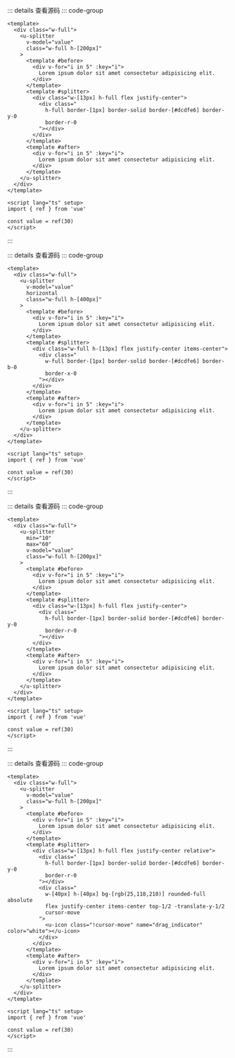 <!-- import -->
<script setup>
import Basic from '../examples/splitter/01.basic.vue'
import Horizontal from '../examples/splitter/02.horizontal.vue'
import Range from '../examples/splitter/03.range.vue'
import Separator from '../examples/splitter/04.separator.vue'
</script>
<!-- import -->

<!-- component -->
<Basic></Basic>
::: details 查看源码
::: code-group
```vue [template]
<template>
  <div class="w-full">
    <u-splitter 
      v-model="value" 
      class="w-full h-[200px]"
    >
      <template #before>
        <div v-for="i in 5" :key="i">
          Lorem ipsum dolor sit amet consectetur adipisicing elit.
        </div>
      </template>
      <template #splitter>
        <div class="w-[13px] h-full flex justify-center">
          <div class="
            h-full border-[1px] border-solid border-[#dcdfe6] border-y-0 
            border-r-0
          "></div>
        </div>
      </template>
      <template #after>
        <div v-for="i in 5" :key="i">
          Lorem ipsum dolor sit amet consectetur adipisicing elit.
        </div>
      </template>
    </u-splitter>
  </div>
</template>
```

```vue [script]
<script lang="ts" setup>
import { ref } from 'vue'

const value = ref(30)
</script>
```

:::
<!-- component -->

<!-- component -->
<Horizontal></Horizontal>
::: details 查看源码
::: code-group
```vue [template]
<template>
  <div class="w-full">
    <u-splitter 
      v-model="value" 
      horizontal 
      class="w-full h-[400px]"
    >
      <template #before>
        <div v-for="i in 5" :key="i">
          Lorem ipsum dolor sit amet consectetur adipisicing elit.
        </div>
      </template>
      <template #splitter>
        <div class="w-full h-[13px] flex justify-center items-center">
          <div class="
            w-full border-[1px] border-solid border-[#dcdfe6] border-b-0 
            border-x-0
          "></div>
        </div>
      </template>
      <template #after>
        <div v-for="i in 5" :key="i">
          Lorem ipsum dolor sit amet consectetur adipisicing elit.
        </div>
      </template>
    </u-splitter>
  </div>
</template>
```

```vue [script]
<script lang="ts" setup>
import { ref } from 'vue'

const value = ref(30)
</script>
```

:::
<!-- component -->

<!-- component -->
<Range></Range>
::: details 查看源码
::: code-group
```vue [template]
<template>
  <div class="w-full">
    <u-splitter 
      min="10"
      max="60"
      v-model="value" 
      class="w-full h-[200px]"
    >
      <template #before>
        <div v-for="i in 5" :key="i">
          Lorem ipsum dolor sit amet consectetur adipisicing elit.
        </div>
      </template>
      <template #splitter>
        <div class="w-[13px] h-full flex justify-center">
          <div class="
            h-full border-[1px] border-solid border-[#dcdfe6] border-y-0 
            border-r-0
          "></div>
        </div>
      </template>
      <template #after>
        <div v-for="i in 5" :key="i">
          Lorem ipsum dolor sit amet consectetur adipisicing elit.
        </div>
      </template>
    </u-splitter>
  </div>
</template>
```

```vue [script]
<script lang="ts" setup>
import { ref } from 'vue'

const value = ref(30)
</script>
```

:::
<!-- component -->

<!-- component -->
<Separator></Separator>
::: details 查看源码
::: code-group
```vue [template]
<template>
  <div class="w-full">
    <u-splitter 
      v-model="value" 
      class="w-full h-[200px]"
    >
      <template #before>
        <div v-for="i in 5" :key="i">
          Lorem ipsum dolor sit amet consectetur adipisicing elit.
        </div>
      </template>
      <template #splitter>
        <div class="w-[13px] h-full flex justify-center relative">
          <div class="
            h-full border-[1px] border-solid border-[#dcdfe6] border-y-0 
            border-r-0
          "></div>
          <div class="
            w-[40px] h-[40px] bg-[rgb(25,118,210)] rounded-full absolute
            flex justify-center items-center top-1/2 -translate-y-1/2
            cursor-move
          ">
            <u-icon class="!cursor-move" name="drag_indicator" color="white"></u-icon>
          </div>
        </div>
      </template>
      <template #after>
        <div v-for="i in 5" :key="i">
          Lorem ipsum dolor sit amet consectetur adipisicing elit.
        </div>
      </template>
    </u-splitter>
  </div>
</template>
```

```vue [script]
<script lang="ts" setup>
import { ref } from 'vue'

const value = ref(30)
</script>
```

:::
<!-- component -->








